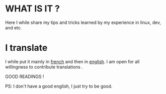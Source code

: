 # WHAT IS IT ?

Here I while share my tips and tricks learned
by my experience in linux, dev, and etc.

# I translate

I while put it mainly in [french](/fr) and then in [english](/en).
I am open for all willingness to contribute translations .

GOOD READINGS !

PS: I don't have a good english, I just try to be good.

